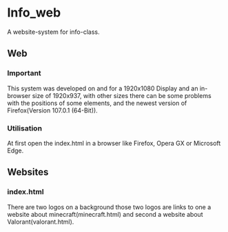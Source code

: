 # Info_web
A website-system for info-class.
## Web
### Important
This system was developed on and for a 1920x1080 Display and an in-browser size of 1920x937,
with other sizes there can be some problems with the positions of some elements, and the newest version of Firefox(Version 107.0.1 (64-Bit)).
### Utilisation
At first open the index.html in a browser like Firefox, Opera GX or Microsoft Edge.
## Websites
### index.html
There are two logos on a background those two logos are links to one a website about minecraft(minecraft.html) and second a website about Valorant(valorant.html).
